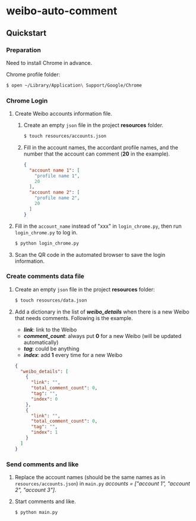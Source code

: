 # weibo-auto-comment

## Quickstart

### Preparation

Need to install Chrome in advance.

Chrome profile folder:

```zsh
$ open ~/Library/Application\ Support/Google/Chrome
```

### Chrome Login

1. Create Weibo accounts information file.
    1. Create an empty `json` file in the project **resources** folder.
       ```zsh
       $ touch resources/accounts.json
       ```
    2. Fill in the account names, the accordant profile names,
       and the number that the account can comment (**20** in the example).
       ```json
       {
         "account name 1": [
           "profile name 1",
           20
         ],
         "account name 2": [
           "profile name 2",
           20
         ]
       }
       ```

2. Fill in the `account_name` instead of "xxx" in `login_chrome.py`, then run `login_chrome.py` to log in.
   ```zsh
   $ python login_chrome.py
   ```

3. Scan the QR code in the automated browser to save the login information.

### Create comments data file

1. Create an empty `json` file in the project **resources** folder:
   ```zsh
   $ touch resources/data.json
   ```

2. Add a dictionary in the list of ***weibo_details*** when there is a new Weibo that needs comments.
   Following is the example.
    - ***link***: link to the Weibo
    - ***comment_count***: always put **0** for a new Weibo (will be updated automatically)
    - ***tag***: could be anything
    - ***index***: add **1** every time for a new Weibo

   ```json
   {
     "weibo_details": [
       {
         "link": "",
         "total_comment_count": 0,
         "tag": "",
         "index": 0
       },
       {
         "link": "",
         "total_comment_count": 0,
         "tag": "",
         "index": 1
       }
     ]
   }
   ```

### Send comments and like

1. Replace the account names (should be the same names as in `resources/accounts.json`)
   in `main.py` *accounts = ["account 1", "account 2", "account 3"]*.

2. Start comments and like.
   ```zsh
   $ python main.py
   ```